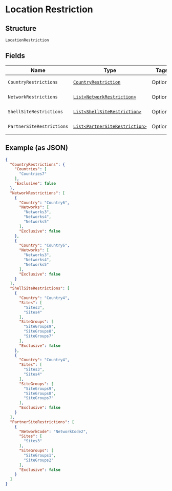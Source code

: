 
# Location Restriction

## Structure

`LocationRestriction`

## Fields

| Name | Type | Tags | Description | Getter | Setter |
|  --- | --- | --- | --- | --- | --- |
| `CountryRestrictions` | [`CountryRestriction`](../../doc/models/country-restriction.md) | Optional | - | CountryRestriction getCountryRestrictions() | setCountryRestrictions(CountryRestriction countryRestrictions) |
| `NetworkRestrictions` | [`List<NetworkRestriction>`](../../doc/models/network-restriction.md) | Optional | - | List<NetworkRestriction> getNetworkRestrictions() | setNetworkRestrictions(List<NetworkRestriction> networkRestrictions) |
| `ShellSiteRestrictions` | [`List<ShellSiteRestriction>`](../../doc/models/shell-site-restriction.md) | Optional | - | List<ShellSiteRestriction> getShellSiteRestrictions() | setShellSiteRestrictions(List<ShellSiteRestriction> shellSiteRestrictions) |
| `PartnerSiteRestrictions` | [`List<PartnerSiteRestriction>`](../../doc/models/partner-site-restriction.md) | Optional | - | List<PartnerSiteRestriction> getPartnerSiteRestrictions() | setPartnerSiteRestrictions(List<PartnerSiteRestriction> partnerSiteRestrictions) |

## Example (as JSON)

```json
{
  "CountryRestrictions": {
    "Countries": [
      "Countries7"
    ],
    "Exclusive": false
  },
  "NetworkRestrictions": [
    {
      "Country": "Country6",
      "Networks": [
        "Networks3",
        "Networks4",
        "Networks5"
      ],
      "Exclusive": false
    },
    {
      "Country": "Country6",
      "Networks": [
        "Networks3",
        "Networks4",
        "Networks5"
      ],
      "Exclusive": false
    }
  ],
  "ShellSiteRestrictions": [
    {
      "Country": "Country4",
      "Sites": [
        "Sites3",
        "Sites4"
      ],
      "SiteGroups": [
        "SiteGroups9",
        "SiteGroups8",
        "SiteGroups7"
      ],
      "Exclusive": false
    },
    {
      "Country": "Country4",
      "Sites": [
        "Sites3",
        "Sites4"
      ],
      "SiteGroups": [
        "SiteGroups9",
        "SiteGroups8",
        "SiteGroups7"
      ],
      "Exclusive": false
    }
  ],
  "PartnerSiteRestrictions": [
    {
      "NetworkCode": "NetworkCode2",
      "Sites": [
        "Sites3"
      ],
      "SiteGroups": [
        "SiteGroups1",
        "SiteGroups2"
      ],
      "Exclusive": false
    }
  ]
}
```

